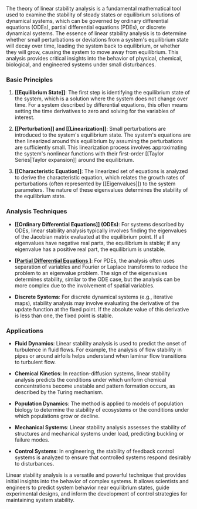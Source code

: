 The theory of linear stability analysis is a fundamental mathematical tool used to examine the stability of steady states or equilibrium solutions of dynamical systems, which can be governed by ordinary differential equations (ODEs), partial differential equations (PDEs), or discrete dynamical systems. The essence of linear stability analysis is to determine whether small perturbations or deviations from a system's equilibrium state will decay over time, leading the system back to equilibrium, or whether they will grow, causing the system to move away from equilibrium. This analysis provides critical insights into the behavior of physical, chemical, biological, and engineered systems under small disturbances.

### Basic Principles

1. **[[Equilibrium State]]**: The first step is identifying the equilibrium state of the system, which is a solution where the system does not change over time. For a system described by differential equations, this often means setting the time derivatives to zero and solving for the variables of interest.

2. **[[Perturbation]] and [[Linearization]]**: Small perturbations are introduced to the system's equilibrium state. The system's equations are then linearized around this equilibrium by assuming the perturbations are sufficiently small. This linearization process involves approximating the system's nonlinear functions with their first-order [[Taylor Series|Taylor expansion]] around the equilibrium.

3. **[[Characteristic Equation]]**: The linearized set of equations is analyzed to derive the characteristic equation, which relates the growth rates of perturbations (often represented by [[Eigenvalues]]) to the system parameters. The nature of these eigenvalues determines the stability of the equilibrium state.

### Analysis Techniques

- **[[Ordinary Differential Equations]] (ODEs)**: For systems described by ODEs, linear stability analysis typically involves finding the eigenvalues of the Jacobian matrix evaluated at the equilibrium point. If all eigenvalues have negative real parts, the equilibrium is stable; if any eigenvalue has a positive real part, the equilibrium is unstable.

- **[[Partial Differential Equations ]](PDEs)**: For PDEs, the analysis often uses separation of variables and Fourier or Laplace transforms to reduce the problem to an eigenvalue problem. The sign of the eigenvalues determines stability, similar to the ODE case, but the analysis can be more complex due to the involvement of spatial variables.

- **Discrete Systems**: For discrete dynamical systems (e.g., iterative maps), stability analysis may involve evaluating the derivative of the update function at the fixed point. If the absolute value of this derivative is less than one, the fixed point is stable.

### Applications

- **Fluid Dynamics**: Linear stability analysis is used to predict the onset of turbulence in fluid flows. For example, the analysis of flow stability in pipes or around airfoils helps understand when laminar flow transitions to turbulent flow.

- **Chemical Kinetics**: In reaction-diffusion systems, linear stability analysis predicts the conditions under which uniform chemical concentrations become unstable and pattern formation occurs, as described by the Turing mechanism.

- **Population Dynamics**: The method is applied to models of population biology to determine the stability of ecosystems or the conditions under which populations grow or decline.

- **Mechanical Systems**: Linear stability analysis assesses the stability of structures and mechanical systems under load, predicting buckling or failure modes.

- **Control Systems**: In engineering, the stability of feedback control systems is analyzed to ensure that controlled systems respond desirably to disturbances.

Linear stability analysis is a versatile and powerful technique that provides initial insights into the behavior of complex systems. It allows scientists and engineers to predict system behavior near equilibrium states, guide experimental designs, and inform the development of control strategies for maintaining system stability.